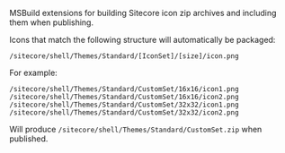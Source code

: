 MSBuild extensions for building Sitecore icon zip archives and including them when publishing.

Icons that match the following structure will automatically be packaged:

```
/sitecore/shell/Themes/Standard/[IconSet]/[size]/icon.png
```

For example:

```
/sitecore/shell/Themes/Standard/CustomSet/16x16/icon1.png
/sitecore/shell/Themes/Standard/CustomSet/16x16/icon2.png
/sitecore/shell/Themes/Standard/CustomSet/32x32/icon1.png
/sitecore/shell/Themes/Standard/CustomSet/32x32/icon2.png
```

Will produce `/sitecore/shell/Themes/Standard/CustomSet.zip` when published.